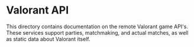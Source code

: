 # Valorant API

This directory contains documentation on the remote Valorant game API's.
These services support parties, matchmaking, and actual matches, as well as static data about Valorant itself. 
